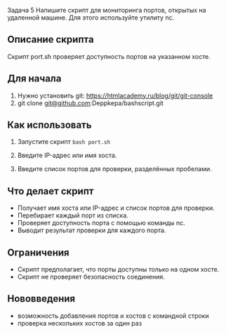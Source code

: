 Задача 5
Напишите скрипт для мониторинга портов, открытых на удаленной машине. Для этого используйте утилиту nc.

## Описание скрипта

Скрипт port.sh проверяет доступность портов на указанном хосте.

## Для начала 
1. Нужно установить git: https://htmlacademy.ru/blog/git/git-console
2. git clone git@github.com:Deppkepa/bashscript.git

## Как использовать

1. Запустите скрипт `bash port.sh`
  
2. Введите IP-адрес или имя хоста.

3. Введите список портов для проверки, разделённых пробелами.

## Что делает скрипт

- Получает имя хоста или IP-адрес и список портов для проверки.
- Перебирает каждый порт из списка.
- Проверяет доступность порта с помощью команды nc.
- Выводит результат проверки для каждого порта.

## Ограничения

- Скрипт предполагает, что порты доступны только на одном хосте.
- Скрипт не проверяет безопасность соединения.
## Нововведения 
- возможность добавления портов и хостов с командной строки
- проверка нескольких хостов за один раз

